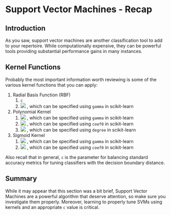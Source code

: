 
# Support Vector Machines - Recap

## Introduction

As you saw, support vector machines are another classification tool to add to your repertoire. While computationally expensive, they can be powerful tools providing substantial performance gains in many instances.


## Kernel Functions

Probably the most important information worth reviewing is some of the various kernel functions that you can apply:

1. Radial Basis Function (RBF)
    1. `c`
    2.  <img src="https://render.githubusercontent.com/render/math?math=\gamma"> , which can be specified using `gamma` in scikit-learn
2. Polynomial Kernel
    1.  <img src="https://render.githubusercontent.com/render/math?math=\gamma"> , which can be specified using `gamma` in scikit-learn
    2.  <img src="https://render.githubusercontent.com/render/math?math=r"> , which can be specified using `coef0` in scikit-learn
    3.  <img src="https://render.githubusercontent.com/render/math?math=d"> , which can be specified using `degree` in scikit-learn
3. Sigmoid Kernel
    1.  <img src="https://render.githubusercontent.com/render/math?math=\gamma"> , which can be specified using `gamma` in scikit-learn
    2.  <img src="https://render.githubusercontent.com/render/math?math=r"> , which can be specified using `coef0` in scikit-learn

Also recall that in general, `c` is the parameter for balancing standard accuracy metrics for tuning classifiers with the decision boundary distance.

## Summary

While it may appear that this section was a bit brief, Support Vector Machines are a powerful algorithm that deserve attention, so make sure you investigate them properly. Moreover, learning to properly tune SVMs using kernels and an appropriate `c` value is critical.

